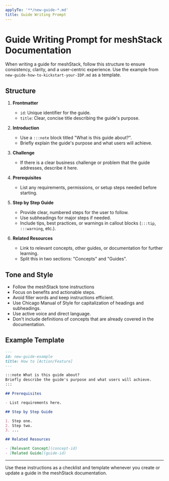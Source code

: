 ```yaml
---
applyTo: '**/new-guide-*.md'
title: Guide Writing Prompt
---
```


# Guide Writing Prompt for meshStack Documentation

When writing a guide for meshStack, follow this structure to ensure consistency, clarity, and a user-centric experience. Use the example from `new-guide-how-to-kickstart-your-IDP.md` as a template.

## Structure

1. **Frontmatter**
   - `id`: Unique identifier for the guide.
   - `title`: Clear, concise title describing the guide's purpose.

2. **Introduction**
   - Use a `:::note` block titled "What is this guide about?".
   - Briefly explain the guide's purpose and what users will achieve.

3. **Challenge**
    - If there is a clear business challenge or problem that the guide addresses, describe it here.

4. **Prerequisites**
   - List any requirements, permissions, or setup steps needed before starting.

5. **Step by Step Guide**
   - Provide clear, numbered steps for the user to follow.
   - Use subheadings for major steps if needed.
   - Include tips, best practices, or warnings in callout blocks (`:::tip`, `:::warning`, etc.).

6. **Related Resources**
   - Link to relevant concepts, other guides, or documentation for further learning.
   - Split this in two sections: "Concepts" and "Guides".

## Tone and Style

- Follow the meshStack tone instructions
- Focus on benefits and actionable steps.
- Avoid filler words and keep instructions efficient.
- Use Chicago Manual of Style for capitalization of headings and subheadings.
- Use active voice and direct language.
- Don't include definitions of concepts that are already covered in the documentation.

## Example Template

```markdown
---
id: new-guide-example
title: How to [Action/Feature]
---

:::note What is this guide about?
Briefly describe the guide's purpose and what users will achieve.
:::

## Prerequisites

- List requirements here.

## Step by Step Guide

1. Step one.
2. Step two.
3. ...

## Related Resources

- [Relevant Concept](concept-id)
- [Related Guide](guide-id)
```

---

Use these instructions as a checklist and template whenever you create or update a guide in the meshStack documentation.
